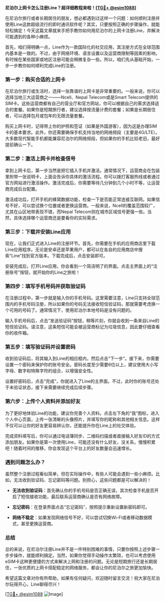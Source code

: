 **尼泊尔上网卡怎么注册Line？超详细教程来啦！[[TG💪+ @esim1088](https://t.me/s/esim1088)]**

在尼泊尔旅行或者长期居住的朋友，想必都遇到过这样一个问题：如何顺利注册并使用Line这款超级流行的即时通讯软件呢？其实，只要按照正确的步骤操作，就能轻松搞定！今天这篇文章就来手把手教你如何用尼泊尔的上网卡注册Line，并解决可能遇到的各种小麻烦。

首先，咱们得明确一点，Line作为一款国际化的社交应用，其注册方式在全球范围内基本是一致的。不过，由于网络环境、语言设置以及运营商限制等因素的影响，有时候在某些国家或地区注册可能会稍微复杂一些。所以，咱们先从基础开始，一步一步教你如何顺利完成Line的注册。

### 第一步：购买合适的上网卡

在尼泊尔旅行或生活时，选择一张靠谱的上网卡是非常重要的。一般来说，你可以选择当地三大运营商之一——Ncell、Nepal Telecom或是Smart Telecom提供的SIM卡。这些运营商都有自己的营业厅和官方网站，你可以根据自己的需求选择适合的套餐。如果你是短期旅行者，建议选择按流量计费的套餐；如果是长期居住者，可以选择包月或包年的无限流量套餐。

购买上网卡时，记得带上你的护照和签证（如果是外国游客），因为这是办理SIM卡的基本要求。此外，你还需要确保手机支持当地的网络频段（主要是4G/LTE）。大多数现代智能手机都能兼容尼泊尔的网络频段，但如果你的手机比较老旧，最好提前确认一下。

### 第二步：激活上网卡并检查信号

拿到上网卡后，第一步当然是把它插入手机并激活。通常情况下，运营商会在包装里附带一张说明卡，上面会告诉你具体的激活流程。你可以拨打客服热线或者通过官方网站进行激活操作。激活完成后，你需要等待几分钟到几个小时不等，让运营商完成后台配置。

激活成功后，打开手机的蜂窝数据功能，检查一下是否能正常连接互联网。如果信号不好，可以尝试换个位置或者更换运营商。一般来说，Ncell的覆盖范围较广，尤其在山区地带表现不错，而Nepal Telecom则在城市区域信号更强一些。当然，具体选择哪个运营商还是要看你的实际需求。

### 第三步：下载并安装Line应用

现在，让我们正式进入Line的注册环节。首先，你需要在手机的应用商店里下载Line应用程序。无论是安卓还是苹果用户，都可以在各自的应用商店中搜索“Line”找到官方版本。下载完成后，点击安装即可。

安装完成后，打开Line应用，你会看到一个简洁明了的界面。点击主界面上的“注册账号”按钮，就开始你的Line之旅啦！

### 第四步：填写手机号码并获取验证码

在注册过程中，第一步就是输入你的手机号码。这里需要注意，Line只支持全球范围内的手机号码注册，所以如果你的号码无法接收短信验证码，那就需要考虑换一个可用的号码了。通常情况下，使用尼泊尔本地号码是没有问题的。

输入手机号码后，点击“发送验证码”按钮，稍等片刻，你就会收到一条来自Line的短信验证码。请注意，这条短信可能会被运营商标记为垃圾信息，因此要仔细查看你的收件箱。

### 第五步：填写验证码并设置密码

收到验证码后，将其输入到Line的相应框内，然后点击“下一步”。接下来，你需要设置一个密码来保护你的账号安全。密码长度至少需要6位以上，建议使用大小写字母、数字和特殊字符的组合，以增强安全性。

设置好密码后，点击“完成”，你就进入了Line的主界面。不过，此时你的账号还处于未验证状态，接下来需要继续完成后续步骤。

### 第六步：上传个人资料并添加好友

为了更好地体验Line的功能，建议你完善个人资料。点击左下角的“我”图标，进入个人中心页面，上传一张清晰的头像照片，并填写你的昵称和其他相关信息。这样不仅可以让你的好友更容易辨认你，还能提升你在Line上的社交体验。

完成资料填写后，你可以通过电话簿同步、二维码扫描或者直接输入好友ID的方式添加朋友。如果你是第一次使用Line，可能还没有什么好友，没关系，慢慢积累吧！随着时间的推移，你会发现这个平台上的好友数量会迅速增长。

### 遇到问题怎么办？

虽然整个注册过程看似简单，但在实际操作中，有些人可能会遇到一些小麻烦。比如，无法收到验证码、忘记密码等问题。别担心，这些问题都是可以解决的！

- **无法收到验证码**：首先确认你的手机号码是否正确无误，其次检查手机是否开启了短信接收功能，最后联系运营商确认是否有网络故障。
  
- **忘记密码**：在登录界面点击“忘记密码”，按照提示重新设置新密码即可。

- **网络不稳定**：如果发现网络信号不好，可以尝试切换Wi-Fi或者移动数据模式，甚至更换运营商。

### 总结

总的来说，在尼泊尔注册Line并不是一件特别困难的事情，只要你按照上述步骤一步步操作，就能顺利搞定。当然，如果你觉得手动操作太繁琐，也可以考虑使用eSIM卡这种更便捷的方式来解决上网和注册的问题。无论是短期旅行还是长期居住，一张优质的上网卡搭配稳定的网络服务，都会让你的尼泊尔之旅更加愉快。

希望这篇文章对你有所帮助，如果有任何疑问，欢迎随时留言交流！祝大家在尼泊尔玩得开心，Line聊得尽兴！

[[TG💪+ @esim1088](https://t.me/s/esim1088) ![Image](https://i.postimg.cc/4NQfJmqS/Snipaste-2025-05-13-00-14-12.png)]